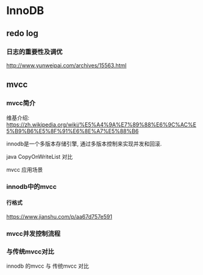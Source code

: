 # InnoDB

## redo log

### 日志的重要性及调优

http://www.yunweipai.com/archives/15563.html

## mvcc

### mvcc简介

维基介绍: https://zh.wikipedia.org/wiki/%E5%A4%9A%E7%89%88%E6%9C%AC%E5%B9%B6%E5%8F%91%E6%8E%A7%E5%88%B6

innodb是一个多版本存储引擎, 通过多版本控制来实现并发和回滚.

java CopyOnWriteList 对比

mvcc 应用场景

### innodb中的mvcc

#### 行格式

https://www.jianshu.com/p/aa67d757e591

### mvcc并发控制流程



### 与传统mvcc对比

innodb 的mvcc 与 传统mvcc 对比



